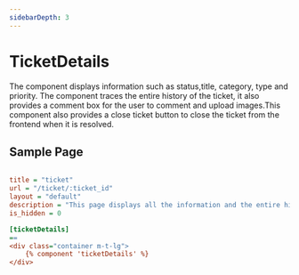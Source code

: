 ```yaml
---
sidebarDepth: 3
---
```


# TicketDetails

The component displays information such as status,title, category, type and priority. The component traces the entire history of the ticket, it also provides a comment box for the user to comment and upload images.This component also provides a close ticket button to close the ticket from the frontend when it is resolved.

## Sample Page

```ini

title = "ticket"
url = "/ticket/:ticket_id"
layout = "default"
description = "This page displays all the information and the entire history of a particular ticket"
is_hidden = 0

[ticketDetails]
==
<div class="container m-t-lg">
    {% component 'ticketDetails' %}
</div>

```
